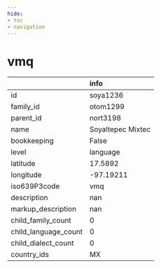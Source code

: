 ```yaml
---
hide:
- toc
- navigation
---
```

# vmq
|                      | info              |
|:---------------------|:------------------|
| id                   | soya1236          |
| family_id            | otom1299          |
| parent_id            | nort3198          |
| name                 | Soyaltepec Mixtec |
| bookkeeping          | False             |
| level                | language          |
| latitude             | 17.5892           |
| longitude            | -97.19211         |
| iso639P3code         | vmq               |
| description          | nan               |
| markup_description   | nan               |
| child_family_count   | 0                 |
| child_language_count | 0                 |
| child_dialect_count  | 0                 |
| country_ids          | MX                |